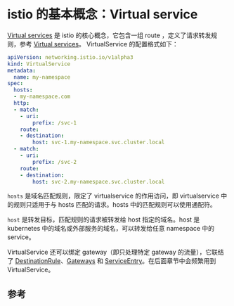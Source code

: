 <!-- toc -->
# istio 的基本概念：Virtual service

[Virtual services][2] 是 istio 的核心概念，它包含一组 route ，定义了请求转发规则，参考 [Virtual services][5]。 VirtualService 的配置格式如下：

```yaml
apiVersion: networking.istio.io/v1alpha3
kind: VirtualService
metadata:
  name: my-namespace
spec:
  hosts:
  - my-namespace.com
  http:
  - match:
    - uri:
        prefix: /svc-1
    route:
    - destination:
        host: svc-1.my-namespace.svc.cluster.local
  - match:
    - uri:
        prefix: /svc-2
    route:
    - destination:
        host: svc-2.my-namespace.svc.cluster.local
```

`hosts` 是域名匹配规则，限定了 virtualservice 的作用访问，即 virtualservice 中的规则只适用于与 hosts 匹配的请求。hosts 中的匹配规则可以使用通配符。

`host` 是转发目标，匹配规则的请求被转发给 host 指定的域名。host 是 kubernetes 中的域名或外部服务的域名，可以转发给任意 namespace 中的 service。

VirtualService 还可以绑定 gateway（即只处理特定 gateway 的流量），它联结了 [DestinationRule](./dstrule.md)、[Gateways](./gateway.md) 和 [ServiceEntry](./entry.md)。在后面章节中会频繁用到 VirtualService。

## 参考

[1]: https://istio.io/docs/concepts/traffic-management/ "Traffic routing and configuration"
[2]: https://istio.io/docs/concepts/traffic-management/#virtual-services "Virtual services"
[3]: https://istio.io/docs/reference/config/networking/v1alpha3/destination-rule/ "Destination Rule"
[4]: https://istio.io/docs/concepts/traffic-management/#gateways "Gateways"
[5]: https://istio.io/docs/reference/config/networking/v1alpha3/virtual-service/ "Envoy VirtualService Detail"
